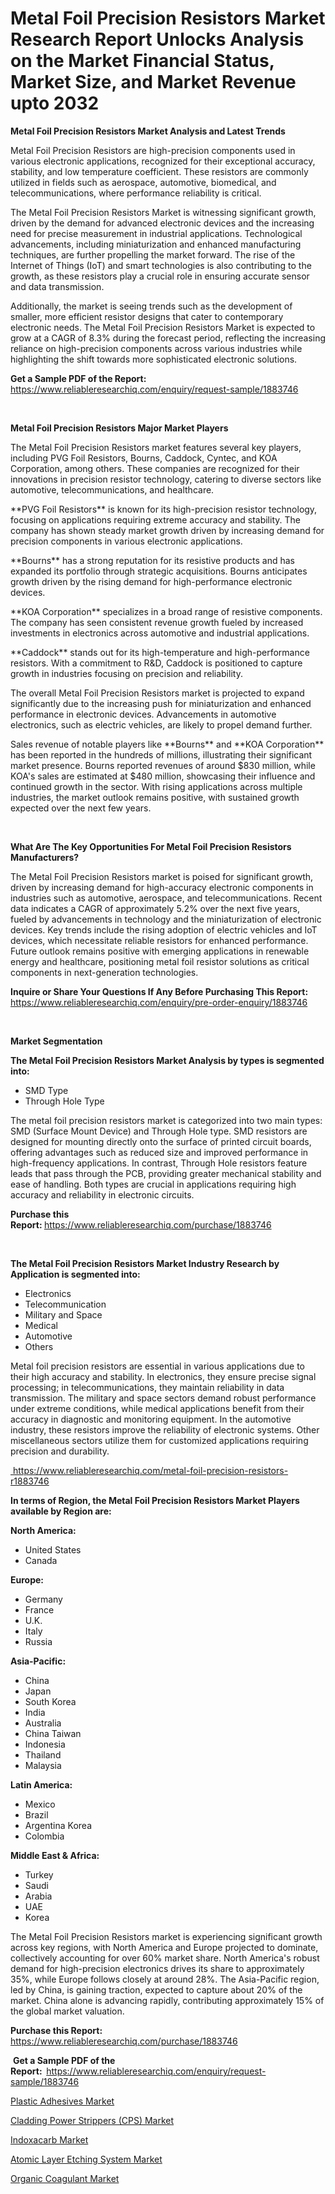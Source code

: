 <p><h1>Metal Foil Precision Resistors Market Research Report Unlocks Analysis on the Market Financial Status, Market Size, and Market Revenue upto 2032</h1></p><p><strong>Metal Foil Precision Resistors Market Analysis and Latest Trends</strong></p>
<p><p>Metal Foil Precision Resistors are high-precision components used in various electronic applications, recognized for their exceptional accuracy, stability, and low temperature coefficient. These resistors are commonly utilized in fields such as aerospace, automotive, biomedical, and telecommunications, where performance reliability is critical. </p><p>The Metal Foil Precision Resistors Market is witnessing significant growth, driven by the demand for advanced electronic devices and the increasing need for precise measurement in industrial applications. Technological advancements, including miniaturization and enhanced manufacturing techniques, are further propelling the market forward. The rise of the Internet of Things (IoT) and smart technologies is also contributing to the growth, as these resistors play a crucial role in ensuring accurate sensor and data transmission.</p><p>Additionally, the market is seeing trends such as the development of smaller, more efficient resistor designs that cater to contemporary electronic needs. The Metal Foil Precision Resistors Market is expected to grow at a CAGR of 8.3% during the forecast period, reflecting the increasing reliance on high-precision components across various industries while highlighting the shift towards more sophisticated electronic solutions.</p></p>
<p><strong>Get a Sample PDF of the Report:&nbsp;</strong> <a href="https://www.reliableresearchiq.com/enquiry/request-sample/1883746?utm_campaign=1896&utm_medium=2&utm_source=Github&utm_content=ia&utm_term=13022025&utm_id=metal-foil-precision-resistors">https://www.reliableresearchiq.com/enquiry/request-sample/1883746</a></p>
<p>&nbsp;</p>
<p><strong>Metal Foil Precision Resistors Major Market Players</strong></p>
<p><p>The Metal Foil Precision Resistors market features several key players, including PVG Foil Resistors, Bourns, Caddock, Cyntec, and KOA Corporation, among others. These companies are recognized for their innovations in precision resistor technology, catering to diverse sectors like automotive, telecommunications, and healthcare.</p><p>**PVG Foil Resistors** is known for its high-precision resistor technology, focusing on applications requiring extreme accuracy and stability. The company has shown steady market growth driven by increasing demand for precision components in various electronic applications.</p><p>**Bourns** has a strong reputation for its resistive products and has expanded its portfolio through strategic acquisitions. Bourns anticipates growth driven by the rising demand for high-performance electronic devices.</p><p>**KOA Corporation** specializes in a broad range of resistive components. The company has seen consistent revenue growth fueled by increased investments in electronics across automotive and industrial applications.</p><p>**Caddock** stands out for its high-temperature and high-performance resistors. With a commitment to R&D, Caddock is positioned to capture growth in industries focusing on precision and reliability.</p><p>The overall Metal Foil Precision Resistors market is projected to expand significantly due to the increasing push for miniaturization and enhanced performance in electronic devices. Advancements in automotive electronics, such as electric vehicles, are likely to propel demand further.</p><p>Sales revenue of notable players like **Bourns** and **KOA Corporation** has been reported in the hundreds of millions, illustrating their significant market presence. Bourns reported revenues of around $830 million, while KOA's sales are estimated at $480 million, showcasing their influence and continued growth in the sector. With rising applications across multiple industries, the market outlook remains positive, with sustained growth expected over the next few years.</p></p>
<p>&nbsp;</p>
<p><strong>What Are The Key Opportunities For Metal Foil Precision Resistors Manufacturers?</strong></p>
<p><p>The Metal Foil Precision Resistors market is poised for significant growth, driven by increasing demand for high-accuracy electronic components in industries such as automotive, aerospace, and telecommunications. Recent data indicates a CAGR of approximately 5.2% over the next five years, fueled by advancements in technology and the miniaturization of electronic devices. Key trends include the rising adoption of electric vehicles and IoT devices, which necessitate reliable resistors for enhanced performance. Future outlook remains positive with emerging applications in renewable energy and healthcare, positioning metal foil resistor solutions as critical components in next-generation technologies.</p></p>
<p><strong>Inquire or Share Your Questions If Any Before Purchasing This Report:</strong> <a href="https://www.reliableresearchiq.com/enquiry/pre-order-enquiry/1883746?utm_campaign=1896&utm_medium=2&utm_source=Github&utm_content=ia&utm_term=13022025&utm_id=metal-foil-precision-resistors">https://www.reliableresearchiq.com/enquiry/pre-order-enquiry/1883746</a></p>
<p>&nbsp;</p>
<p><strong>Market Segmentation</strong></p>
<p><strong>The Metal Foil Precision Resistors Market Analysis by types is segmented into:</strong></p>
<p><ul><li>SMD Type</li><li>Through Hole Type</li></ul></p>
<p><p>The metal foil precision resistors market is categorized into two main types: SMD (Surface Mount Device) and Through Hole type. SMD resistors are designed for mounting directly onto the surface of printed circuit boards, offering advantages such as reduced size and improved performance in high-frequency applications. In contrast, Through Hole resistors feature leads that pass through the PCB, providing greater mechanical stability and ease of handling. Both types are crucial in applications requiring high accuracy and reliability in electronic circuits.</p></p>
<p><strong>Purchase this Report:&nbsp;</strong><a href="https://www.reliableresearchiq.com/purchase/1883746?utm_campaign=1896&utm_medium=2&utm_source=Github&utm_content=ia&utm_term=13022025&utm_id=metal-foil-precision-resistors">https://www.reliableresearchiq.com/purchase/1883746</a></p>
<p>&nbsp;</p>
<p><strong>The Metal Foil Precision Resistors Market Industry Research by Application is segmented into:</strong></p>
<p><ul><li>Electronics</li><li>Telecommunication</li><li>Military and Space</li><li>Medical</li><li>Automotive</li><li>Others</li></ul></p>
<p><p>Metal foil precision resistors are essential in various applications due to their high accuracy and stability. In electronics, they ensure precise signal processing; in telecommunications, they maintain reliability in data transmission. The military and space sectors demand robust performance under extreme conditions, while medical applications benefit from their accuracy in diagnostic and monitoring equipment. In the automotive industry, these resistors improve the reliability of electronic systems. Other miscellaneous sectors utilize them for customized applications requiring precision and durability.</p></p>
<p><a href="https://www.reliableresearchiq.com/metal-foil-precision-resistors-r1883746?utm_campaign=1896&utm_medium=2&utm_source=Github&utm_content=ia&utm_term=13022025&utm_id=metal-foil-precision-resistors">&nbsp;https://www.reliableresearchiq.com/metal-foil-precision-resistors-r1883746</a></p>
<p><strong>In terms of Region, the Metal Foil Precision Resistors Market Players available by Region are:</strong></p>
<p>
    <p> <strong> North America: </strong>
        <ul>
            <li>United States</li>
            <li>Canada</li>
        </ul>
        </p> 
    <p> <strong> Europe: </strong>
        <ul>
            <li>Germany</li>
            <li>France</li>
            <li>U.K.</li>
            <li>Italy</li>
            <li>Russia</li>
        </ul>
        </p> 
    <p> <strong> Asia-Pacific: </strong>
        <ul>
            <li>China</li>
            <li>Japan</li>
            <li>South Korea</li>
            <li>India</li>
            <li>Australia</li>
            <li>China Taiwan</li>
            <li>Indonesia</li>
            <li>Thailand</li>
            <li>Malaysia</li>
        </ul>
        </p> 
    <p> <strong> Latin America: </strong>
        <ul>
            <li>Mexico</li>
            <li>Brazil</li>
            <li>Argentina Korea</li>
            <li>Colombia</li>
        </ul>
        </p> 
    <p> <strong> Middle East & Africa: </strong>
        <ul>
            <li>Turkey</li>
            <li>Saudi</li>
            <li>Arabia</li>
            <li>UAE</li>
            <li>Korea</li>
        </ul>
    </p>
    </p>
<p><p>The Metal Foil Precision Resistors market is experiencing significant growth across key regions, with North America and Europe projected to dominate, collectively accounting for over 60% market share. North America's robust demand for high-precision electronics drives its share to approximately 35%, while Europe follows closely at around 28%. The Asia-Pacific region, led by China, is gaining traction, expected to capture about 20% of the market. China alone is advancing rapidly, contributing approximately 15% of the global market valuation.</p></p>
<p><strong>Purchase this Report: </strong><a href="https://www.reliableresearchiq.com/purchase/1883746?utm_campaign=1896&utm_medium=2&utm_source=Github&utm_content=ia&utm_term=13022025&utm_id=metal-foil-precision-resistors">https://www.reliableresearchiq.com/purchase/1883746</a></p>
<p>&nbsp;<strong>Get a Sample PDF of the Report:&nbsp;&nbsp;</strong><a href="https://www.reliableresearchiq.com/enquiry/request-sample/1883746?utm_campaign=1896&utm_medium=2&utm_source=Github&utm_content=ia&utm_term=13022025&utm_id=metal-foil-precision-resistors">https://www.reliableresearchiq.com/enquiry/request-sample/1883746</a></p>
<p><strong></strong></p>
<p><p><a href="https://www.linkedin.com/pulse/complete-swot-analysis-plastic-adhesives-market-industry-salfe?utm_campaign=1896&utm_medium=2&utm_source=Github&utm_content=ia&utm_term=13022025&utm_id=metal-foil-precision-resistors">Plastic Adhesives Market</a></p><p><a href="https://github.com/berbelsagwan/Market-Research-Report-List-1/blob/main/cladding-power-strippers-cps-market.md?utm_campaign=1896&utm_medium=2&utm_source=Github&utm_content=ia&utm_term=13022025&utm_id=metal-foil-precision-resistors">Cladding Power Strippers (CPS) Market</a></p><p><a href="https://www.linkedin.com/pulse/foreign-opportunities-market-dynamics-indoxacarb-insights-zfk2e?utm_campaign=1896&utm_medium=2&utm_source=Github&utm_content=ia&utm_term=13022025&utm_id=metal-foil-precision-resistors">Indoxacarb Market</a></p><p><a href="https://github.com/boyermaragaret8392/Market-Research-Report-List-1/blob/main/atomic-layer-etching-system-market.md?utm_campaign=1896&utm_medium=2&utm_source=Github&utm_content=ia&utm_term=13022025&utm_id=metal-foil-precision-resistors">Atomic Layer Etching System Market</a></p><p><a href="https://www.linkedin.com/pulse/organic-coagulant-landscape-product-spectrum-market-trajectories-awu4e?utm_campaign=1896&utm_medium=2&utm_source=Github&utm_content=ia&utm_term=13022025&utm_id=metal-foil-precision-resistors">Organic Coagulant Market</a></p></p>